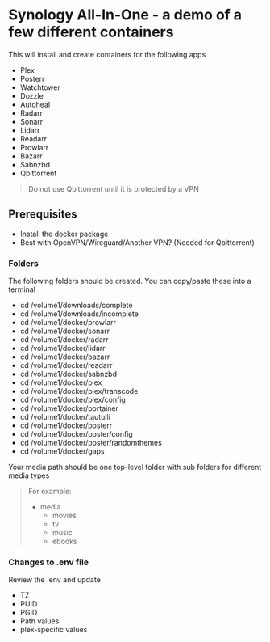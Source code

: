 # Synology All-In-One - a demo of a few different containers
This will install and create containers for the following apps
- Plex
- Posterr
- Watchtower
- Dozzle
- Autoheal
- Radarr
- Sonarr
- Lidarr
- Readarr
- Prowlarr
- Bazarr
- Sabnzbd
- Qbittorrent
> Do not use Qbittorrent until it is protected by a VPN

## Prerequisites
- Install the docker package
- Best with OpenVPN/Wireguard/Another VPN? (Needed for Qbittorrent)

### Folders
The following folders should be created. You can copy/paste these into a terminal
- cd /volume1/downloads/complete
- cd /volume1/downloads/incomplete
- cd /volume1/docker/prowlarr
- cd /volume1/docker/sonarr
- cd /volume1/docker/radarr
- cd /volume1/docker/lidarr
- cd /volume1/docker/bazarr
- cd /volume1/docker/readarr
- cd /volume1/docker/sabnzbd
- cd /volume1/docker/plex
- cd /volume1/docker/plex/transcode
- cd /volume1/docker/plex/config
- cd /volume1/docker/portainer
- cd /volume1/docker/tautulli
- cd /volume1/docker/posterr
- cd /volume1/docker/poster/config
- cd /volume1/docker/poster/randomthemes
- cd /volume1/docker/gaps

Your media path should be one top-level folder with sub folders for different media types 
> For example:
> - media
>   - movies
>   - tv
>   - music
>   - ebooks

### Changes to .env file
Review the .env and update
- TZ
- PUID
- PGID
- Path values
- plex-specific values
